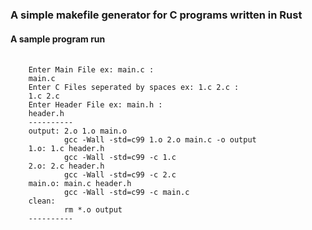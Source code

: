 <h3>A simple makefile generator for C programs written in Rust</h3>

<h4>A sample program run</h4>

<pre>
  <code>
    Enter Main File ex: main.c : 
    main.c
    Enter C Files seperated by spaces ex: 1.c 2.c : 
    1.c 2.c
    Enter Header File ex: main.h : 
    header.h
    ----------
    output: 2.o 1.o main.o
            gcc -Wall -std=c99 1.o 2.o main.c -o output
    1.o: 1.c header.h
            gcc -Wall -std=c99 -c 1.c
    2.o: 2.c header.h
            gcc -Wall -std=c99 -c 2.c
    main.o: main.c header.h
            gcc -Wall -std=c99 -c main.c
    clean:
            rm *.o output
    ----------
  </code>
</pre>
